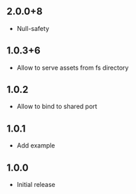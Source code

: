 ## 2.0.0+8

- Null-safety

## 1.0.3+6

- Allow to serve assets from fs directory

## 1.0.2

- Allow to bind to shared port

## 1.0.1

- Add example

## 1.0.0

- Initial release
